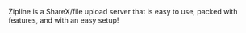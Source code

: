 Zipline is a ShareX/file upload server that is easy to use, packed with features, and with an easy setup! 